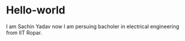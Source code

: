 # Hello-world
I am Sachin Yadav now I am persuing bacholer in electrical engineering from IIT Ropar.
